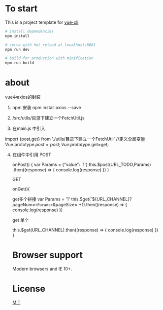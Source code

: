 
# To start

This is a project template for [vue-cli](https://github.com/vuejs/vue-cli)

``` bash
# install dependencies
npm install

# serve with hot reload at localhost:8081
npm run dev

# build for production with minification
npm run build

```
# about

vue中axios的封装

1. npm 安装  npm install axios --save

2. /src/utils/目录下建立一个FetchUtil.js

3. 在main.js 中引入

import {post,get} from './utils/目录下建立一个FetchUtil'
//定义全局变量
Vue.prototype.$post=post;
Vue.prototype.$get=get;

4. 在组件中引用
   POST

   onPost() {
    var Params = {"value": '1'}
     this.$post(URL_TODO,Params)
      .then((response) => {
        console.log(response)
      })
   }

   GET

   onGet(){

     get多个拼接
      var Params = '1'
      this.$get(`${URL_CHANNEL}?pageNum=`+Params+`&pageSize=`+1).then((response) => {
         console.log(response)
       })

      get 单个

      this.$get(URL_CHANNEL).then((response) => {
         console.log(response)
      })
   }


   # Browser support

   Modern browsers and IE 10+.

   # License
   [MIT](http://opensource.org/licenses/MIT)
